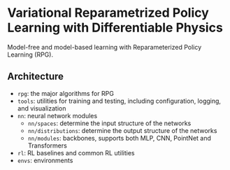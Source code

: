 # Variational Reparametrized Policy Learning with Differentiable Physics

Model-free and model-based learning with Reparameterized Policy Learning (RPG).

## Architecture

- `rpg`: the major  algorithms for RPG
- `tools`: utilities for training and testing, including configuration, logging, and visualization 
- `nn`: neural network modules
    - `nn/spaces`: determine the input structure of the networks
    - `nn/distributions`: determine the output structure of the networks
    - `nn/modules`: backbones, supports both MLP, CNN, PointNet and Transformers
- `rl`: RL baselines and common RL utilities
- `envs`: environments